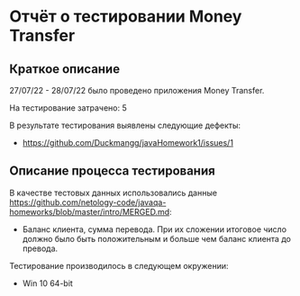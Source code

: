 # Отчёт о тестировании Money Transfer

## Краткое описание

27/07/22 - 28/07/22 было проведено  приложения Money Transfer.

На тестирование затрачено: 5

В результате тестирования выявлены следующие дефекты:
* https://github.com/Duckmangg/javaHomework1/issues/1

## Описание процесса тестирования

В качестве тестовых данных использовались данные https://github.com/netology-code/javaqa-homeworks/blob/master/intro/MERGED.md:
* Баланс клиента, сумма перевода. При их сложении итоговое число должно было быть положительным и больше чем баланс клиента до превода.

Тестирование производилось в следующем окружении:
* Win 10 64-bit
